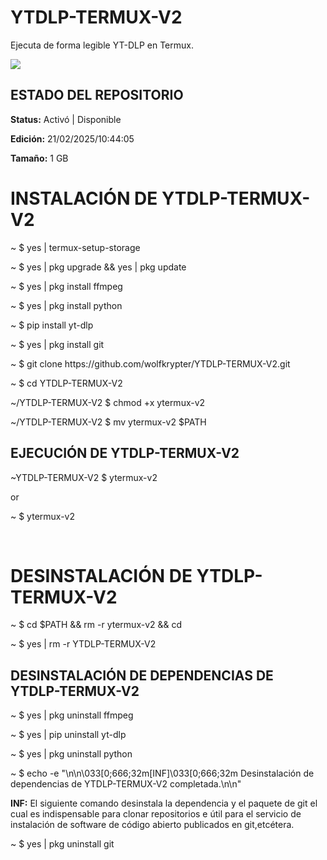# YTDLP-TERMUX-V2
Ejecuta de forma legible YT-DLP en Termux.

<img src="https://blogger.googleusercontent.com/img/b/R29vZ2xl/AVvXsEjroJO_37lpunqm_-Hee7yeY4Uo39s-iBnSWo5MA5RtGhLnKLRwVWz2ZsvX94yvNbyFIIBybgDmyVwIHdGnOCgHyEsmJjjBywdG-sby5Cx9Y8yfp3zKC3lOr0SeWWvEBjimNqZfiQaATJWH08mKazbII4Q7SKBZlyVU0cHnDdxu9dIzCgf6asMrJyDbddRc/s400/Screenshot_20250219-005737.jpg"/>


<h2>ESTADO DEL REPOSITORIO</h2>
<p><strong>Status:</strong> Activó | Disponible</p>
<p><strong>Edición:</strong> 21/02/2025/10:44:05</p>
<p><strong>Tamaño:</strong> 1 GB</p>


<h1>INSTALACIÓN DE YTDLP-TERMUX-V2</h1>
<p>~ $ yes | termux-setup-storage</p>
<p>~ $ yes | pkg upgrade && yes | pkg update</p>
<p>~ $ yes | pkg install ffmpeg</p>
<p>~ $ yes | pkg install python</p>
<p>~ $ pip install yt-dlp</p>
<p>~ $ yes | pkg install git</p>
<p>~ $ git clone https://github.com/wolfkrypter/YTDLP-TERMUX-V2.git</p>

<p>~ $ cd YTDLP-TERMUX-V2</p>
<p>~/YTDLP-TERMUX-V2 $ chmod +x ytermux-v2</p>
<p>~/YTDLP-TERMUX-V2 $ mv ytermux-v2 $PATH</p>

<h2>EJECUCIÓN DE YTDLP-TERMUX-V2</h2>
<p>~YTDLP-TERMUX-V2 $ ytermux-v2</p>
<p>or</p>
<p>~ $ ytermux-v2</p>
<br />
<h1>DESINSTALACIÓN DE YTDLP-TERMUX-V2</h1>
<p>~ $ cd $PATH && rm -r ytermux-v2 && cd</p>
<p>~ $ yes | rm -r YTDLP-TERMUX-V2</p>

<h2>DESINSTALACIÓN DE DEPENDENCIAS DE YTDLP-TERMUX-V2</h2>

<p>~ $ yes | pkg uninstall ffmpeg</p>
<p>~ $ yes | pip uninstall yt-dlp</p>
<p>~ $ yes | pkg uninstall python</p>
<p>~ $ echo -e "\n\n\033[0;666;32m[INF]\033[0;666;32m Desinstalación de dependencias de YTDLP-TERMUX-V2 completada.\n\n"</p>

<p><strong>INF:</strong> El siguiente comando desinstala la dependencia y el paquete de git el cual es indispensable para clonar repositorios e útil para el servicio de instalación de software de código abierto publicados en git,etcétera.</p>
<p>~ $ yes | pkg uninstall git</p>
